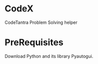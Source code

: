 # CodeX
CodeTantra Problem Solving helper

# PreRequisites
Download Python and its library Pyautogui.
